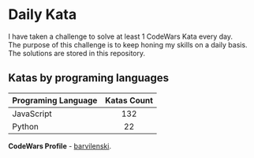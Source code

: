 # Daily Kata

I have taken a challenge to solve at least 1 CodeWars Kata every day.  
The purpose of this challenge is to keep honing my skills on a daily basis.  
The solutions are stored in this repository.

## Katas by programing languages

| Programing Language | Katas Count |
| ------------------- | :---------: |
| JavaScript          |         132 |
| Python              |          22 |


**CodeWars Profile** - [barvilenski](https://www.codewars.com/users/vbarv24).
